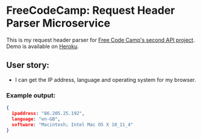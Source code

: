 # FreeCodeCamp: Request Header Parser Microservice

This is my request header parser for [Free Code Camp's second API project](https://www.freecodecamp.com/challenges/request-header-parser-microservice). Demo is available on [Heroku](https://fcc-api-hr.herokuapp.com/).

## User story:
-  I can get the IP address, language and operating system for my browser.

### Example output:

```json
{
  ipaddress: "86.205.25.192",
  language: "en-GB",
  software: "Macintosh; Intel Mac OS X 10_11_4"
}
```
